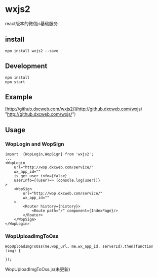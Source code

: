 # wxjs2
react版本的微信js基础服务
## install

```
npm install wxjs2 --save
```
## Development

```
npm install
npm start
```
## Example
[http://github.dxcweb.com/wxjs2/](http://github.dxcweb.com/wxjs/ "http://github.dxcweb.com/wxjs/")

## Usage
### WopLogin and WopSign
    import  {WopLogin,WopSign} from 'wxjs2';
	...
	<WopLogin 
		url="http://wop.dxcweb.com/service/"
        wx_app_id=""
        is_get_user_info={false}
        userInfo={(user)=> (console.log(user))}
	>
		<WopSign 
			url="http://wop.dxcweb.com/service/"
	        wx_app_id=""
		>
		    <Router history={history}>
				<Route path="/" component={IndexPage}/>
		    </Router>
		</WopSign>
	</WopLogin>
### WopUploadImgToOss
	WopUploadImgToOss(me.wop_url, me.wx_app_id, serverId).then(function (img) {
	    
	});
WopUploadImgToOss.js(未更新)
